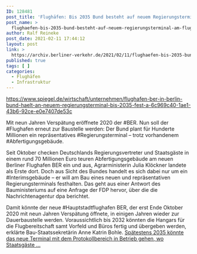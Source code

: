 ```yaml
---
ID: 128481
post_title: 'Flughäfen: Bis 2035 Bund besteht auf neuem Regierungsterminal am Flughafen BER, aus Der Spiegel'
post_name: >
  flughaefen-bis-2035-bund-besteht-auf-neuem-regierungsterminal-am-flughafen-ber-aus-der-spiegel
author: Ralf Reineke
post_date: 2021-02-11 17:44:12
layout: post
link: >
  https://archiv.berliner-verkehr.de/2021/02/11/flughaefen-bis-2035-bund-besteht-auf-neuem-regierungsterminal-am-flughafen-ber-aus-der-spiegel/
published: true
tags: [ ]
categories:
  - Flughäfen
  - Infrastruktur
---
```

https://www.spiegel.de/wirtschaft/unternehmen/flughafen-ber-in-berlin-bund-haelt-an-neuem-regierungsterminal-bis-2035-fest-a-6c969c40-1ae1-43b6-92ce-e0e7407de53c

Mit neun Jahren Verspätung eröffnete 2020 der #BER. Nun soll der #Flughafen erneut zur Baustelle werden: Der Bund plant für Hunderte Millionen ein repräsentatives #Regierungsterminal – trotz vorhandenem #Abfertigungsgebäude.

Seit Oktober checken Deutschlands Regierungsvertreter und Staatsgäste in einem rund 70 Millionen Euro teuren Abfertigungsgebäude am neuen Berliner Flughafen BER ein und aus, Agrarministerin Julia Klöckner landete als Erste dort. Doch aus Sicht des Bundes handelt es sich dabei nur um ein #Interimsgebäude – er will am Bau eines neuen und repräsentativen Regierungsterminals festhalten. Das geht aus einer Antwort des Bauministeriums auf eine Anfrage der FDP hervor, über die die Nachrichtenagentur dpa berichtet.

Damit könnte der neue #Hauptstadtflughafen BER, der erst Ende Oktober 2020 mit neun Jahren Verspätung öffnete, in einigen Jahren wieder zur Dauerbaustelle werden. Voraussichtlich bis 2032 könnten die Hangars für die Flugbereitschaft samt Vorfeld und Büros fertig und übergeben werden, erklärte Bau-Staatssekretärin Anne Katrin Bohle. <a href="https://www.spiegel.de/wirtschaft/unternehmen/flughafen-ber-in-berlin-bund-haelt-an-neuem-regierungsterminal-bis-2035-fest-a-6c969c40-1ae1-43b6-92ce-e0e7407de53c">Spätestens 2035 könnte das neue Terminal mit dem Protokollbereich in Betrieb gehen, wo Staatsgäste ...</a>